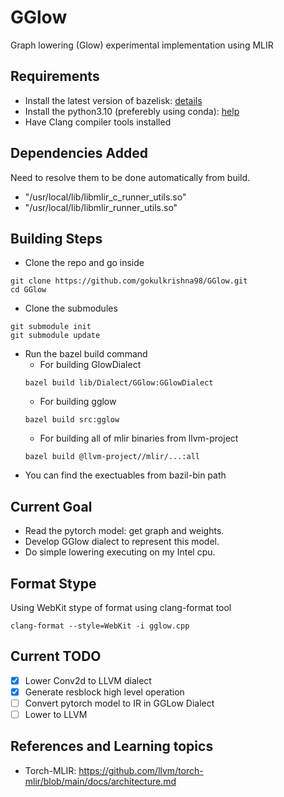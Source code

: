 # GGlow
Graph lowering (Glow) experimental implementation using MLIR

## Requirements
- Install the latest version of bazelisk: [details](https://github.com/bazelbuild/bazelisk?tab=readme-ov-file#installation)
- Install the python3.10 (preferebly using conda): [help](https://saturncloud.io/blog/how-to-create-a-conda-environment-with-a-specific-python-version/)
- Have Clang compiler tools installed

## Dependencies Added
Need to resolve them to be done automatically from build.
- "/usr/local/lib/libmlir_c_runner_utils.so"
- "/usr/local/lib/libmlir_runner_utils.so"

## Building Steps
- Clone the repo and go inside
```
git clone https://github.com/gokulkrishna98/GGlow.git
cd GGlow
```
- Clone the submodules
```
git submodule init
git submodule update
```
- Run the bazel build command
    - For building GlowDialect
    ```
    bazel build lib/Dialect/GGlow:GGlowDialect
    ```
    - For building gglow
    ```
    bazel build src:gglow
    ```
    - For building all of mlir binaries from llvm-project
    ```
    bazel build @llvm-project//mlir/...:all
    ```
- You can find the exectuables from bazil-bin path


## Current Goal
- Read the pytorch model: get graph and weights.
- Develop GGlow dialect to represent this model.
- Do simple lowering executing on my Intel cpu.

## Format Stype
Using WebKit stype of format using clang-format tool
```
clang-format --style=WebKit -i gglow.cpp
```

## Current TODO
-[x] Lower Conv2d to LLVM dialect
-[x] Generate resblock high level operation
-[ ] Convert pytorch model to IR in GGLow Dialect
-[ ] Lower to LLVM 
## References and Learning topics
- Torch-MLIR: https://github.com/llvm/torch-mlir/blob/main/docs/architecture.md
